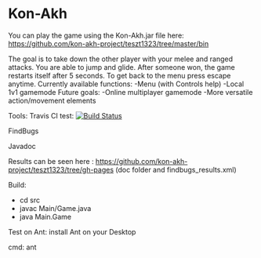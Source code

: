 # Kon-Akh
You can play the game using the Kon-Akh.jar file here: https://github.com/kon-akh-project/teszt1323/tree/master/bin

The goal is to take down the other player with your melee and ranged attacks. You are able to jump and glide.
After someone won, the game restarts itself after 5 seconds. To get back to the menu press escape anytime.
Currently available functions:
  -Menu (with Controls help)
  -Local 1v1 gamemode
Future goals:
  -Online multiplayer gamemode
  -More versatile action/movement elements



Tools:
Travis CI test:
[![Build Status](https://travis-ci.com/kon-akh-project/teszt1323.svg?branch=master)](https://travis-ci.com/kon-akh-project/teszt1323)

FindBugs

Javadoc

Results can be seen here : https://github.com/kon-akh-project/teszt1323/tree/gh-pages 
(doc folder and findbugs_results.xml)

Build:
  - cd src
  - javac Main/Game.java
  - java Main.Game
 
Test on Ant:
  install Ant on your Desktop
  
cmd:
  ant
